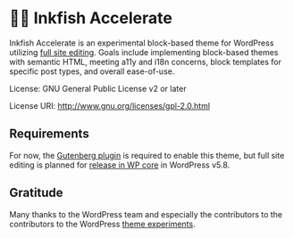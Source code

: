 # 🦑💨 Inkfish Accelerate 

Inkfish Accelerate is an experimental block-based theme for WordPress utilizing
[full site editing](https://make.wordpress.org/design/handbook/focuses/full-site-editing/). 
Goals include implementing block-based themes with semantic HTML, meeting a11y 
and i18n concerns, block templates for specific post types, and overall 
ease-of-use.

License: GNU General Public License v2 or later

License URI: http://www.gnu.org/licenses/gpl-2.0.html

## Requirements

For now, the [Gutenberg plugin](https://github.com/WordPress/gutenberg)
is required to enable this theme, but full site editing is planned for [release 
in WP core](https://make.wordpress.org/updates/2021/01/21/big-picture-goals-2021/) 
in WordPress v5.8.

## Gratitude

Many thanks to the WordPress team and especially the contributors to the 
contributors to the WordPress [theme experiments](https://github.com/WordPress/theme-experiments).

